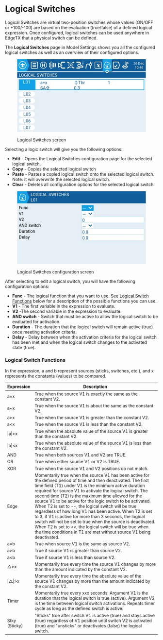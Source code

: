 # Logical Switches

Logical Switches are virtual two-position switches whose values (ON/OFF or +100/-100) are based on the evaluation (true/false) of a defined logical expression. Once configured, logical switches can be used anywhere in EdgeTX that a physical switch can be defined.

The **Logical Switches** page in Model Settings shows you all the configured logical switches as well as an overview of their configured options.

<figure><img src="../../../.gitbook/assets/logicalswitches1.jpg" alt=""><figcaption><p>Logical Switches screen</p></figcaption></figure>

Selecting a logic switch will give you the following options:

* **Edit** - Opens the Logical Switches configuration page for the selected logical switch.
* **Copy** - Copies the selected logical switch
* **Paste** - Pastes a copied logical switch onto the selected logical switch. Note: it will overwrite the selected logical switch.
* **Clear** - Deletes all configuration options for the selected logical switch.

<figure><img src="../../../.gitbook/assets/logicalswitches2.jpg" alt=""><figcaption><p>Logical Switches configuration screen</p></figcaption></figure>

After selecting to edit a logical switch, you will have the following configuration options:

* **Func** - The logical function that you want to use.  See [Logical Switch Functions](logical-switches.md#logical\_switches\_judgment\_conditions\_and\_logical\_expressions) below for a description of the possible functions you can use.
* **V1** - The first variable in the expression to evaluate.
* **V2** -The second variable in the expression to evaluate.
* **AND switch** - Switch that must be active to allow the logical switch to be evaluated for activation.
* **Duration** - The duration that the logical switch will remain active (true) once meeting activation criteria.&#x20;
* **Delay** - Delay between when the activation criteria for the logical switch has been met and when the logical switch changes to the activated state (true).

### Logical Switch Functions <a href="#logical_switches_judgment_conditions_and_logical_expressions" id="logical_switches_judgment_conditions_and_logical_expressions"></a>

In the expression, a and b represent sources (sticks, switches, etc.), and x represents the constants (values) to be compared.

| Expression    | Description                                                                                                                                                                                                                                                                                                                                                                                                                                                                                                                                                                                                                                                                                                                         |
| ------------- | ----------------------------------------------------------------------------------------------------------------------------------------------------------------------------------------------------------------------------------------------------------------------------------------------------------------------------------------------------------------------------------------------------------------------------------------------------------------------------------------------------------------------------------------------------------------------------------------------------------------------------------------------------------------------------------------------------------------------------------- |
| a=x           | True when the source V1 is exactly the same as the constant V2.                                                                                                                                                                                                                                                                                                                                                                                                                                                                                                                                                                                                                                                                     |
| a\~x          | True when the source V1 is about the same as the constant V2.                                                                                                                                                                                                                                                                                                                                                                                                                                                                                                                                                                                                                                                                       |
| a>x           | True when the source  V1 is greater than the constant V2.                                                                                                                                                                                                                                                                                                                                                                                                                                                                                                                                                                                                                                                                           |
| a\<x          | True when the source  V1 is less than the constant V2.                                                                                                                                                                                                                                                                                                                                                                                                                                                                                                                                                                                                                                                                              |
| \|a\|>x       | True when the absolute value of the source V1 is greater than the constant V2.                                                                                                                                                                                                                                                                                                                                                                                                                                                                                                                                                                                                                                                      |
| \|a\|\<x      | True when the absolute value of the source V1 is less than the constant V2.                                                                                                                                                                                                                                                                                                                                                                                                                                                                                                                                                                                                                                                         |
| AND           | True when both sources V1 and V2 are TRUE.                                                                                                                                                                                                                                                                                                                                                                                                                                                                                                                                                                                                                                                                                          |
| OR            | True when either source V1 or V2 is TRUE.                                                                                                                                                                                                                                                                                                                                                                                                                                                                                                                                                                                                                                                                                           |
| XOR           | True when the source V1 and V2 positions do not match.                                                                                                                                                                                                                                                                                                                                                                                                                                                                                                                                                                                                                                                                              |
| Edge          | Momentarily true when the source V1 has been active for the defined period of time and then deactivated. The first time field (T1) under V1 is the minimum active duration required for source V1 to activate the logical switch. The second time (T2) is the maximum time allowed for the source V1 to be active for the logic switch to be activated. When T2 is set to --, the logical switch will be true regardless of how long V1 has been active. When T2 is set to 3, if V1 is active for more than 3 seconds, the logical switch will not be set to true when the source is deactivated. When T2 is set to <<, the logical switch will be true when the time conditions in T1 are met without source V1 being deactivated. |
| a=b           | True when source V1 is the same as source V2.                                                                                                                                                                                                                                                                                                                                                                                                                                                                                                                                                                                                                                                                                       |
| a>b           | True if source V1 is greater than source V2.                                                                                                                                                                                                                                                                                                                                                                                                                                                                                                                                                                                                                                                                                        |
| a\<b          | True if source V1 is less than source V2.                                                                                                                                                                                                                                                                                                                                                                                                                                                                                                                                                                                                                                                                                           |
| △>x           | Momentarily true every time the source V1 changes by more than the amount indicated by the constant V2.                                                                                                                                                                                                                                                                                                                                                                                                                                                                                                                                                                                                                             |
| \|△\|>x       | Momentarily true every time the absolute value of the source V1 changes by more than the amount indicated by the constant V2.                                                                                                                                                                                                                                                                                                                                                                                                                                                                                                                                                                                                       |
| Timer         | Momentarily true every xxx seconds. Argument V1 is the duration that the logical switch is true (active). Argument V2 is the time between logical switch activations. Repeats timer cycle as long as the defined switch is active.                                                                                                                                                                                                                                                                                                                                                                                                                                                                                                  |
| Stky (Sticky) | "Sticks" true after switch V1 is active (true) and stays active (true) regardless of V1 position until switch V2 is activated (true) and "unsticks" or deactivates (false) the logical switch.                                                                                                                                                                                                                                                                                                                                                                                                                                                                                                                                      |
